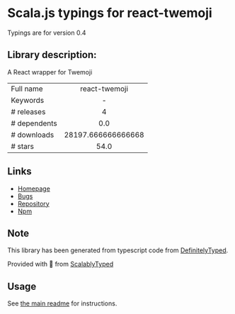 
# Scala.js typings for react-twemoji

Typings are for version 0.4

## Library description:
A React wrapper for Twemoji

|                    |                 |
| ------------------ | :-------------: |
| Full name          | react-twemoji |
| Keywords           | - |
| # releases         | 4 |
| # dependents       | 0.0 |
| # downloads        | 28197.666666666668 |
| # stars            | 54.0 |

## Links
- [Homepage](https://github.com/zxmys/react-twemoji#readme)
- [Bugs](https://github.com/zxmys/react-twemoji/issues)
- [Repository](https://github.com/zxmys/react-twemoji)
- [Npm](https://www.npmjs.com/package/react-twemoji)
    


## Note
This library has been generated from typescript code from [DefinitelyTyped](https://definitelytyped.org).

Provided with :purple_heart: from [ScalablyTyped](https://github.com/oyvindberg/ScalablyTyped)

## Usage
See [the main readme](../../readme.md) for instructions.


